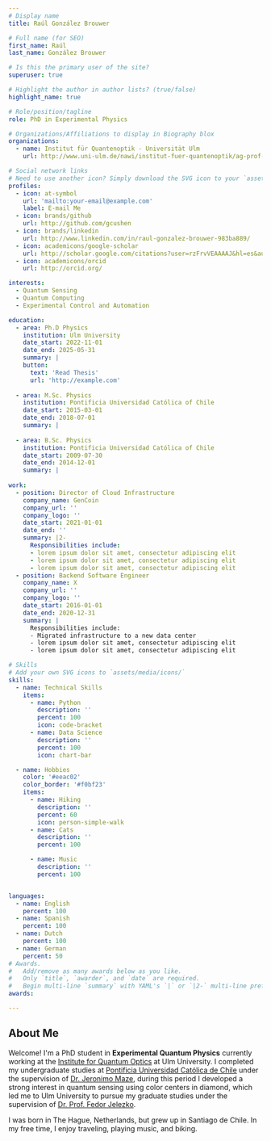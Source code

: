 ```yaml
---
# Display name
title: Raúl González Brouwer

# Full name (for SEO)
first_name: Raúl
last_name: González Brouwer

# Is this the primary user of the site?
superuser: true

# Highlight the author in author lists? (true/false)
highlight_name: true

# Role/position/tagline
role: PhD in Experimental Physics

# Organizations/Affiliations to display in Biography blox
organizations:
  - name: Institut für Quantenoptik - Universität Ulm
    url: http://www.uni-ulm.de/nawi/institut-fuer-quantenoptik/ag-prof-jelezko/

# Social network links
# Need to use another icon? Simply download the SVG icon to your `assets/media/icons/` folder.
profiles:
  - icon: at-symbol
    url: 'mailto:your-email@example.com'
    label: E-mail Me
  - icon: brands/github
    url: http://github.com/gcushen
  - icon: brands/linkedin
    url: http://www.linkedin.com/in/raul-gonzalez-brouwer-983ba889/
  - icon: academicons/google-scholar
    url: http://scholar.google.com/citations?user=rzFrvVEAAAAJ&hl=es&authuser=2
  - icon: academicons/orcid
    url: http://orcid.org/

interests:
  - Quantum Sensing
  - Quantum Computing
  - Experimental Control and Automation

education:
  - area: Ph.D Physics
    institution: Ulm University
    date_start: 2022-11-01
    date_end: 2025-05-31
    summary: |
    button:
      text: 'Read Thesis'
      url: 'http://example.com'
      
  - area: M.Sc. Physics
    institution: Pontificia Universidad Católica of Chile 
    date_start: 2015-03-01
    date_end: 2018-07-01
    summary: |
    
  - area: B.Sc. Physics
    institution: Pontificia Universidad Católica of Chile 
    date_start: 2009-07-30
    date_end: 2014-12-01
    summary: |
      
work:
  - position: Director of Cloud Infrastructure
    company_name: GenCoin
    company_url: ''
    company_logo: ''
    date_start: 2021-01-01
    date_end: ''
    summary: |2-
      Responsibilities include:
      - lorem ipsum dolor sit amet, consectetur adipiscing elit
      - lorem ipsum dolor sit amet, consectetur adipiscing elit
      - lorem ipsum dolor sit amet, consectetur adipiscing elit
  - position: Backend Software Engineer
    company_name: X
    company_url: ''
    company_logo: ''
    date_start: 2016-01-01
    date_end: 2020-12-31
    summary: |
      Responsibilities include:
      - Migrated infrastructure to a new data center
      - lorem ipsum dolor sit amet, consectetur adipiscing elit
      - lorem ipsum dolor sit amet, consectetur adipiscing elit

# Skills
# Add your own SVG icons to `assets/media/icons/`
skills:
  - name: Technical Skills
    items:
      - name: Python
        description: ''
        percent: 100
        icon: code-bracket
      - name: Data Science
        description: ''
        percent: 100
        icon: chart-bar

  - name: Hobbies
    color: '#eeac02'
    color_border: '#f0bf23'
    items:
      - name: Hiking
        description: ''
        percent: 60
        icon: person-simple-walk
      - name: Cats
        description: ''
        percent: 100

      - name: Music
        description: ''
        percent: 100


languages:
  - name: English
    percent: 100
  - name: Spanish
    percent: 100
  - name: Dutch
    percent: 100
  - name: German
    percent: 50
# Awards.
#   Add/remove as many awards below as you like.
#   Only `title`, `awarder`, and `date` are required.
#   Begin multi-line `summary` with YAML's `|` or `|2-` multi-line prefix and indent 2 spaces below.
awards:

---
```


## About Me

Welcome! I'm a PhD student in **Experimental Quantum Physics** currently working at the [Institute for Quantum Optics](http://www.uni-ulm.de/nawi/institut-fuer-quantenoptik/) at Ulm University. I completed my undergraduate studies at [Pontificia Universidad Católica de Chile](http://www.uc.cl/en) under the supervision of [Dr. Jeronimo Maze](http://scholar.google.com/citations?user=ti5gVjIAAAAJ&hl=en), during this period I developed a strong interest in quantum sensing using color centers in diamond, which led me to Ulm University to pursue my graduate studies under the supervision of [Dr. Prof. Fedor Jelezko](http://scholar.google.com/citations?user=Kx8alO4AAAAJ&hl=en).

I was born in The Hague, Netherlands, but grew up in Santiago de Chile. 
In my free time, I enjoy traveling, playing music, and biking.
